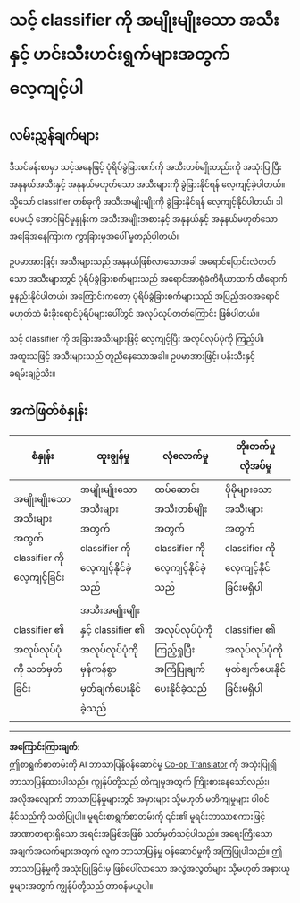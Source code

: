 <!--
CO_OP_TRANSLATOR_METADATA:
{
  "original_hash": "e74eb2fc7cc3b81916b52e957802f182",
  "translation_date": "2025-08-28T15:51:00+00:00",
  "source_file": "4-manufacturing/lessons/1-train-fruit-detector/assignment.md",
  "language_code": "my"
}
-->
# သင့် classifier ကို အမျိုးမျိုးသော အသီးနှင့် ဟင်းသီးဟင်းရွက်များအတွက် လေ့ကျင့်ပါ

## လမ်းညွှန်ချက်များ

ဒီသင်ခန်းစာမှာ သင့်အနေဖြင့် ပုံရိပ်ခွဲခြားစက်ကို အသီးတစ်မျိုးတည်းကို အသုံးပြုပြီး အနုနယ်အသီးနှင့် အနုနယ်မဟုတ်သော အသီးများကို ခွဲခြားနိုင်ရန် လေ့ကျင့်ခဲ့ပါတယ်။ သို့သော် classifier တစ်ခုကို အသီးအမျိုးမျိုးကို ခွဲခြားနိုင်ရန် လေ့ကျင့်နိုင်ပါတယ်၊ ဒါပေမယ့် အောင်မြင်မှုနှုန်းက အသီးအမျိုးအစားနှင့် အနုနယ်နှင့် အနုနယ်မဟုတ်သော အခြေအနေကြားက ကွာခြားမှုအပေါ် မူတည်ပါတယ်။

ဥပမာအားဖြင့်၊ အသီးများသည် အနုနယ်ဖြစ်လာသောအခါ အရောင်ပြောင်းလဲတတ်သော အသီးများတွင် ပုံရိပ်ခွဲခြားစက်များသည် အရောင်အာရုံခံကိရိယာထက် ထိရောက်မှုနည်းနိုင်ပါတယ်၊ အကြောင်းကတော့ ပုံရိပ်ခွဲခြားစက်များသည် အပြည့်အဝအရောင်မဟုတ်ဘဲ မီးခိုးရောင်ပုံရိပ်များပေါ်တွင် အလုပ်လုပ်တတ်ကြောင်း ဖြစ်ပါတယ်။

သင့် classifier ကို အခြားအသီးများဖြင့် လေ့ကျင့်ပြီး အလုပ်လုပ်ပုံကို ကြည့်ပါ၊ အထူးသဖြင့် အသီးများသည် တူညီနေသောအခါ။ ဥပမာအားဖြင့်၊ ပန်းသီးနှင့် ခရမ်းချဉ်သီး။

## အကဲဖြတ်စံနှုန်း

| စံနှုန်း | ထူးချွန်မှု | လုံလောက်မှု | တိုးတက်မှုလိုအပ်မှု |
| -------- | --------- | -------- | ----------------- |
| အမျိုးမျိုးသော အသီးများအတွက် classifier ကို လေ့ကျင့်ခြင်း | အမျိုးမျိုးသော အသီးများအတွက် classifier ကို လေ့ကျင့်နိုင်ခဲ့သည် | ထပ်ဆောင်းအသီးတစ်မျိုးအတွက် classifier ကို လေ့ကျင့်နိုင်ခဲ့သည် | ပိုမိုများသော အသီးများအတွက် classifier ကို လေ့ကျင့်နိုင်ခြင်းမရှိပါ |
| classifier ၏ အလုပ်လုပ်ပုံကို သတ်မှတ်ခြင်း | အသီးအမျိုးမျိုးနှင့် classifier ၏ အလုပ်လုပ်ပုံကို မှန်ကန်စွာ မှတ်ချက်ပေးနိုင်ခဲ့သည် | အလုပ်လုပ်ပုံကို ကြည့်ရှုပြီး အကြံပြုချက်ပေးနိုင်ခဲ့သည် | classifier ၏ အလုပ်လုပ်ပုံကို မှတ်ချက်ပေးနိုင်ခြင်းမရှိပါ |

---

**အကြောင်းကြားချက်**:  
ဤစာရွက်စာတမ်းကို AI ဘာသာပြန်ဝန်ဆောင်မှု [Co-op Translator](https://github.com/Azure/co-op-translator) ကို အသုံးပြု၍ ဘာသာပြန်ထားပါသည်။ ကျွန်ုပ်တို့သည် တိကျမှုအတွက် ကြိုးစားနေသော်လည်း၊ အလိုအလျောက် ဘာသာပြန်မှုများတွင် အမှားများ သို့မဟုတ် မတိကျမှုများ ပါဝင်နိုင်သည်ကို သတိပြုပါ။ မူရင်းစာရွက်စာတမ်းကို ၎င်း၏ မူရင်းဘာသာစကားဖြင့် အာဏာတရားရှိသော အရင်းအမြစ်အဖြစ် သတ်မှတ်သင့်ပါသည်။ အရေးကြီးသော အချက်အလက်များအတွက် လူက ဘာသာပြန်မှု ဝန်ဆောင်မှုကို အကြံပြုပါသည်။ ဤဘာသာပြန်မှုကို အသုံးပြုခြင်းမှ ဖြစ်ပေါ်လာသော အလွဲအလွတ်များ သို့မဟုတ် အနားယူမှုများအတွက် ကျွန်ုပ်တို့သည် တာဝန်မယူပါ။